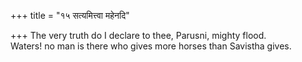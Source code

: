 +++
title = "१५ सत्यमित्त्वा महेनदि"

+++
The very truth do I declare to thee, Parusni, mighty flood.  
     Waters! no man is there who gives more horses than Savistha gives.